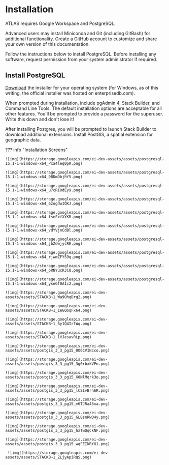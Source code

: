 # Installation

ATLAS requires Google Workspace and PostgreSQL. 

Advanced users may install Miniconda and Git (including GitBash) for additional functionality. Create a GitHub account to customize and share your own version of this documentation. 

Follow the instructions below to install PostgreSQL. Before installing any software, request permission from your system administrator if required.

## Install PostgreSQL

[Download](https://www.postgresql.org/download/) the installer for your operating system (for Windows, as of this writing, the official installer was hosted on enterprisedb.com). 

When prompted during installation, include pgAdmin 4, Stack Builder, and Command Line Tools. The default installation options are acceptable for all other features. You'll be prompted to provide a password for the superuser. Write this down and don't lose it!

After installing Postgres, you will be prompted to launch Stack Builder to download additional extensions. Install PostGIS, a spatial extension for geographic data.

??? info "Installation Screens"

    ![img](https://storage.googleapis.com/ei-dev-assets/assets/postgresql-15.1-1-windows-x64_Pxa4leq0pR.png)
    
    ![img](https://storage.googleapis.com/ei-dev-assets/assets/postgresql-15.1-1-windows-x64_9BDmDbjhY5.png)
    
    ![img](https://storage.googleapis.com/ei-dev-assets/assets/postgresql-15.1-1-windows-x64_u7cRIOdEy9.png)
    
    ![img](https://storage.googleapis.com/ei-dev-assets/assets/postgresql-15.1-1-windows-x64_6zogdwIQKJ.png)
    
    ![img](https://storage.googleapis.com/ei-dev-assets/assets/postgresql-15.1-1-windows-x64_fseFxfXYKR.png)
    
    ![img](https://storage.googleapis.com/ei-dev-assets/assets/postgresql-15.1-1-windows-x64_vdYVjnCdBl.png)
    
    ![img](https://storage.googleapis.com/ei-dev-assets/assets/postgresql-15.1-1-windows-x64_jbZdwjycRE.png)
    
    ![img](https://storage.googleapis.com/ei-dev-assets/assets/postgresql-15.1-1-windows-x64_rjwmZFYS9q.png)
    
    ![img](https://storage.googleapis.com/ei-dev-assets/assets/postgresql-15.1-1-windows-x64_pRNYucKJC8.png)
    
    ![img](https://storage.googleapis.com/ei-dev-assets/assets/postgresql-15.1-1-windows-x64_yseGf0A1c2.png)
    
    ![img](https://storage.googleapis.com/ei-dev-assets/assets/STACKB~1_Wa9OhqDrg2.png)
    
    ![img](https://storage.googleapis.com/ei-dev-assets/assets/STACKB~1_1eGQoqFx64.png)
    
    ![img](https://storage.googleapis.com/ei-dev-assets/assets/STACKB~1_6y1Q4IrfWq.png)
    
    ![img](https://storage.googleapis.com/ei-dev-assets/assets/STACKB~1_lVJesavRLp.png)
    
    ![img](https://storage.googleapis.com/ei-dev-assets/assets/postgis_3_3_pg15_0O6CVINcco.png)
    
    ![img](https://storage.googleapis.com/ei-dev-assets/assets/postgis_3_3_pg15_3g0rbxkVPn.png)
    
    ![img](https://storage.googleapis.com/ei-dev-assets/assets/postgis_3_3_pg15_X0NlMqrk3o.png)
    
    ![img](https://storage.googleapis.com/ei-dev-assets/assets/postgis_3_3_pg15_lCSIvBrn6R.png)
    
    ![img](https://storage.googleapis.com/ei-dev-assets/assets/postgis_3_3_pg15_m6TJRa45xa.png)
    
    ![img](https://storage.googleapis.com/ei-dev-assets/assets/postgis_3_3_pg15_GL8snRwD4y.png)
    
    ![img](https://storage.googleapis.com/ei-dev-assets/assets/postgis_3_3_pg15_hzTwQqCkNF.png)
    
    ![img](https://storage.googleapis.com/ei-dev-assets/assets/postgis_3_3_pg15_wqFEIkRYU1.png)
    
     ![img](https://storage.googleapis.com/ei-dev-assets/assets/STACKB~1_ZLjyApiRQS.png)
